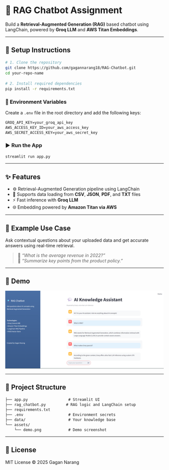 # 🤖 RAG Chatbot Assignment

Build a **Retrieval-Augmented Generation (RAG)** based chatbot using LangChain, powered by **Groq LLM** and **AWS Titan Embeddings**.

---

## 🚀 Setup Instructions

```bash
# 1. Clone the repository
git clone https://github.com/gagannarang18/RAG-Chatbot.git
cd your-repo-name

# 2. Install required dependencies
pip install -r requirements.txt
```

### 🔐 Environment Variables

Create a `.env` file in the root directory and add the following keys:

```env
GROQ_API_KEY=your_groq_api_key
AWS_ACCESS_KEY_ID=your_aws_access_key
AWS_SECRET_ACCESS_KEY=your_aws_secret_key
```

### ▶️ Run the App

```bash
streamlit run app.py
```

---

## ✨ Features

- ⚙️ Retrieval-Augmented Generation pipeline using LangChain
- 📄 Supports data loading from **CSV**, **JSON**, **PDF**, and **TXT** files
- ⚡️ Fast inference with **Groq LLM**
- 🌐 Embedding powered by **Amazon Titan via AWS**

---

## 🧠 Example Use Case

Ask contextual questions about your uploaded data and get accurate answers using real-time retrieval.

> 💬 *“What is the average revenue in 2022?”*  
> 💬 *“Summarize key points from the product policy.”*

---

## 📸 Demo

![Chatbot Screenshot](assets/demo1.png)

---

## 📁 Project Structure

```
├── app.py                  # Streamlit UI
├── rag_chatbot.py         # RAG logic and LangChain setup
├── requirements.txt
├── .env                    # Environment secrets
├── data/                   # Your knowledge base
└── assets/
    └── demo.png            # Demo screenshot
```

---

## 📝 License

MIT License © 2025 Gagan Narang
